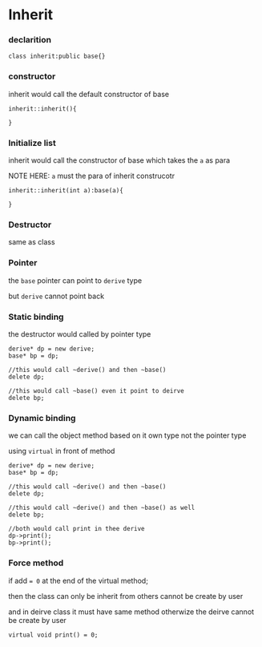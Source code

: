 # Inherit

### declarition
```
class inherit:public base{}
```

### constructor

inherit would call the default constructor of base

```
inherit::inherit(){
 
}
```

### Initialize list

inherit would call the constructor of base which takes the `a` as para

NOTE HERE: `a` must the para of inherit construcotr

```
inherit::inherit(int a):base(a){
  
}
```

### Destructor

same as class

### Pointer

the `base` pointer can point to `derive` type

but `derive` cannot point back

### Static binding

the destructor would called by pointer type

```
derive* dp = new derive;
base* bp = dp;

//this would call ~derive() and then ~base()
delete dp;

//this would call ~base() even it point to deirve
delete bp;
```

### Dynamic binding

we can call the object method based on it own type not the pointer type

using `virtual` in front of method

```
derive* dp = new derive;
base* bp = dp;

//this would call ~derive() and then ~base()
delete dp;

//this would call ~derive() and then ~base() as well
delete bp;

//both would call print in thee derive
dp->print();
bp->print();
```

### Force method

if add `= 0` at the end of the virtual method;

then the class can only be inherit from others cannot be create by user

and in deirve class it must have same method otherwize the deirve cannot be create by user 

```
virtual void print() = 0;
```




